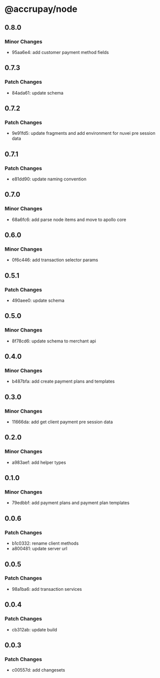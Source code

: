 # @accrupay/node

## 0.8.0

### Minor Changes

- 95aa6e4: add customer payment method fields

## 0.7.3

### Patch Changes

- 84ada61: update schema

## 0.7.2

### Patch Changes

- 9e91fd5: update fragments and add environment for nuvei pre session data

## 0.7.1

### Patch Changes

- e81dd90: update naming convention

## 0.7.0

### Minor Changes

- 68a6fc6: add parse node items and move to apollo core

## 0.6.0

### Minor Changes

- 0f6c446: add transaction selector params

## 0.5.1

### Patch Changes

- 490aee0: update schema

## 0.5.0

### Minor Changes

- 8f78cd6: update schema to merchant api

## 0.4.0

### Minor Changes

- b487bfa: add create payment plans and templates

## 0.3.0

### Minor Changes

- 11666da: add get client payment pre session data

## 0.2.0

### Minor Changes

- a983aef: add helper types

## 0.1.0

### Minor Changes

- 79edbbf: add payment plans and payment plan templates

## 0.0.6

### Patch Changes

- b1c0332: rename client methods
- a800481: update server url

## 0.0.5

### Patch Changes

- 98a1ba6: add transaction services

## 0.0.4

### Patch Changes

- cb312ab: update build

## 0.0.3

### Patch Changes

- c00557d: add changesets
